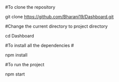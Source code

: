 #To clone the repository

git clone https://github.com/Bharani19/Dashboard.git

#Change the current directory to project directory

cd Dashboard

#To install all the dependencies #

npm install

#To run the project

npm start